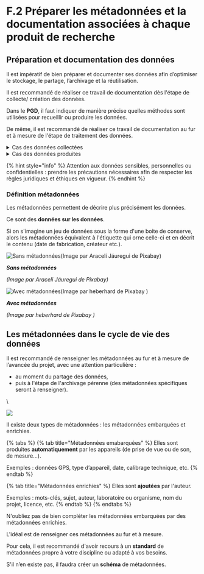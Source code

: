 # F.2 Préparer les métadonnées et la documentation associées à chaque produit de recherche

## **Préparation et documentation des données**

Il est impératif de bien préparer et documenter ses données afin d’optimiser le stockage, le partage, l’archivage et la réutilisation.&#x20;

Il est recommandé de réaliser ce travail de documentation dès l'étape de collecte/ création des données.

Dans le **PGD**, il faut indiquer de manière précise quelles méthodes sont utilisées pour recueillir ou produire les données.

De même, il est recommandé de réaliser ce travail de documentation au fur et à mesure de l'étape de traitement des données.

<details>

<summary>Cas des données collectées </summary>

Indiquer :

• leur provenance (corpus, archives…),&#x20;

• sur quels critères elles ont été sélectionnées

• les conditions de réutilisations préexistantes de ces données.

</details>

<details>

<summary>Cas des données produites</summary>

Indiquer :

• le contexte de création,&#x20;

• les méthodes utilisées,&#x20;

• les protocoles suivis ou établis,&#x20;

• les contrôles qualité mis en place.

</details>

{% hint style="info" %}
Attention aux données sensibles, personnelles ou confidentielles : prendre les précautions nécessaires afin de respecter les règles juridiques et éthiques en vigueur.
{% endhint %}

### Définition **métadonnées**

Les métadonnées permettent de décrire plus précisément les données.&#x20;

Ce sont des **données sur les données**.&#x20;

Si on s'imagine un jeu de données sous la forme d'une boite de conserve, alors les métadonnées équivalent à l'étiquette qui orne celle-ci et en décrit le contenu (date de fabrication, créateur etc.).

![Sans métadonnées(Image par Araceli Jáuregui de Pixabay)](https://doranum.fr/wp-content/uploads/parcours-GDR/assets/ZIqvStOb8EWOwj87\_gTYQr2sBdpiH7LRb.jpg)

_**Sans métadonnées**_

_(Image par Araceli Jáuregui de Pixabay)_

![Avec métadonnées(Image par heberhard de Pixabay )](https://doranum.fr/wp-content/uploads/parcours-GDR/assets/kyICAtdXKRQLePZa\_cqHq\_g8s4zZxStDK.jpg)

_**Avec métadonnées**_

_(Image par heberhard de Pixabay )_

## **Les métadonnées dans le cycle de vie des données**

Il est recommandé de renseigner les métadonnées au fur et à mesure de l’avancée du projet, avec une attention particulière :

* au moment du partage des données,
* puis à l'étape de l'archivage pérenne (des métadonnées spécifiques seront à renseigner).

\


![](../.gitbook/assets/Cycle\_de\_vie\_métadonnées.png)

Il existe deux types de métadonnées : les métadonnées embarquées et enrichies.

{% tabs %}
{% tab title="Métadonnées emabarquées" %}
Elles sont produites **automatiquement** par les appareils (de prise de vue ou de son, de mesure…).&#x20;

Exemples : données GPS, type d’appareil, date, calibrage technique, etc.
{% endtab %}

{% tab title="Métadonnées enrichies" %}
Elles sont **ajoutées** par l'auteur.&#x20;

Exemples : mots-clés, sujet, auteur, laboratoire ou organisme, nom du projet, licence, etc.
{% endtab %}
{% endtabs %}

N'oubliez pas de bien compléter les métadonnées embarquées par des métadonnées enrichies.&#x20;

L'idéal est de renseigner ces métadonnées au fur et à mesure.

Pour cela, il est recommandé d'avoir recours à un **standard** de métadonnées propre à votre discipline ou adapté à vos besoins.&#x20;

S'il n’en existe pas, il faudra créer un **schéma** de métadonnées.[\
](https://doranum.fr/wp-content/uploads/parcours-GDR/index.html#)
